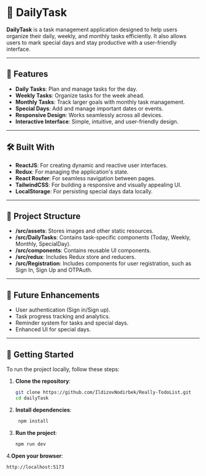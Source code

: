 # 📝 DailyTask

**DailyTask** is a task management application designed to help users organize their daily, weekly, and monthly tasks efficiently. It also allows users to mark special days and stay productive with a user-friendly interface.

---

## 📌 Features

- **Daily Tasks**: Plan and manage tasks for the day.
- **Weekly Tasks**: Organize tasks for the week ahead.
- **Monthly Tasks**: Track larger goals with monthly task management.
- **Special Days**: Add and manage important dates or events.
- **Responsive Design**: Works seamlessly across all devices.
- **Interactive Interface**: Simple, intuitive, and user-friendly design.

---

## 🛠 Built With

- **ReactJS**: For creating dynamic and reactive user interfaces.
- **Redux**: For managing the application's state.
- **React Router**: For seamless navigation between pages.
- **TailwindCSS**: For building a responsive and visually appealing UI.
- **LocalStorage**: For persisting special days data locally.

---

## 📂 Project Structure

- **/src/assets**: Stores images and other static resources.
- **/src/DailyTasks**: Contains task-specific components (Today, Weekly, Monthly, SpecialDay).
- **/src/components**: Contains reusable UI components.
- **/src/redux**: Includes Redux store and reducers.
- **/src/Registration**: Includes components for user registration, such as Sign In, Sign Up and OTPAuth.

---

## 🔧 Future Enhancements

- User authentication (Sign in/Sign up).
- Task progress tracking and analytics.
- Reminder system for tasks and special days.
- Enhanced UI for special days.

---

## 🚀 Getting Started

To run the project locally, follow these steps:

1. **Clone the repository**:

   ```bash
   git clone https://github.com/IldizovNodirbek/Really-TodoList.git
   cd dailyTask
   ```

2. **Install dependencies**:

   ```bash
    npm install
   ```

3. **Run the project**:
   ```bash
   npm run dev
   ```

4.**Open your browser**:

```bash
http://localhost:5173
```
